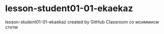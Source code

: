 # lesson-student01-01-ekaekaz
lesson-student01-01-ekaekaz created by GitHub Classroom
со
мсиммисм
стотм
